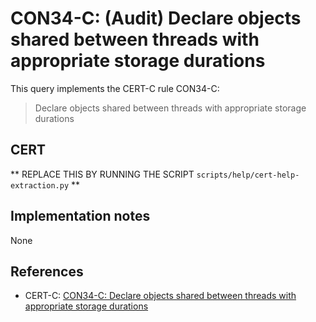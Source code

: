 # CON34-C: (Audit) Declare objects shared between threads with appropriate storage durations

This query implements the CERT-C rule CON34-C:

> Declare objects shared between threads with appropriate storage durations
## CERT

** REPLACE THIS BY RUNNING THE SCRIPT `scripts/help/cert-help-extraction.py` **

## Implementation notes

None

## References

* CERT-C: [CON34-C: Declare objects shared between threads with appropriate storage durations](https://wiki.sei.cmu.edu/confluence/display/c)
